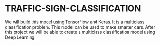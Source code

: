 # TRAFFIC-SIGN-CLASSIFICATION
We will build this model using TensorFlow and Keras. It is a multiclass classification problem. This model can be used to make smarter cars. After this project we will be able to create a multiclass classification model using Deep Learning. 
